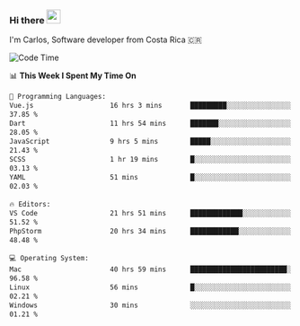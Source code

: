 ### Hi there <img src="https://media.giphy.com/media/hvRJCLFzcasrR4ia7z/giphy.gif" width="25px" height="25px">

I'm Carlos, Software developer from Costa Rica 🇨🇷

[//]: # (<a href="https://app.daily.dev/carum98"><img src="https://github.com/carum98/carum98/blob/main/devcard.svg" width="400" alt="Carlos Umaña Acevedo's Dev Card"/></a>)


<!--START_SECTION:waka-->
![Code Time](http://img.shields.io/badge/Code%20Time-11%2C396%20hrs%2053%20mins-blue)

📊 **This Week I Spent My Time On** 

```text
💬 Programming Languages: 
Vue.js                   16 hrs 3 mins       █████████░░░░░░░░░░░░░░░░   37.85 % 
Dart                     11 hrs 54 mins      ███████░░░░░░░░░░░░░░░░░░   28.05 % 
JavaScript               9 hrs 5 mins        █████░░░░░░░░░░░░░░░░░░░░   21.43 % 
SCSS                     1 hr 19 mins        █░░░░░░░░░░░░░░░░░░░░░░░░   03.13 % 
YAML                     51 mins             █░░░░░░░░░░░░░░░░░░░░░░░░   02.03 % 

🔥 Editors: 
VS Code                  21 hrs 51 mins      █████████████░░░░░░░░░░░░   51.52 % 
PhpStorm                 20 hrs 34 mins      ████████████░░░░░░░░░░░░░   48.48 % 

💻 Operating System: 
Mac                      40 hrs 59 mins      ████████████████████████░   96.58 % 
Linux                    56 mins             █░░░░░░░░░░░░░░░░░░░░░░░░   02.21 % 
Windows                  30 mins             ░░░░░░░░░░░░░░░░░░░░░░░░░   01.21 % 
```


<!--END_SECTION:waka-->
